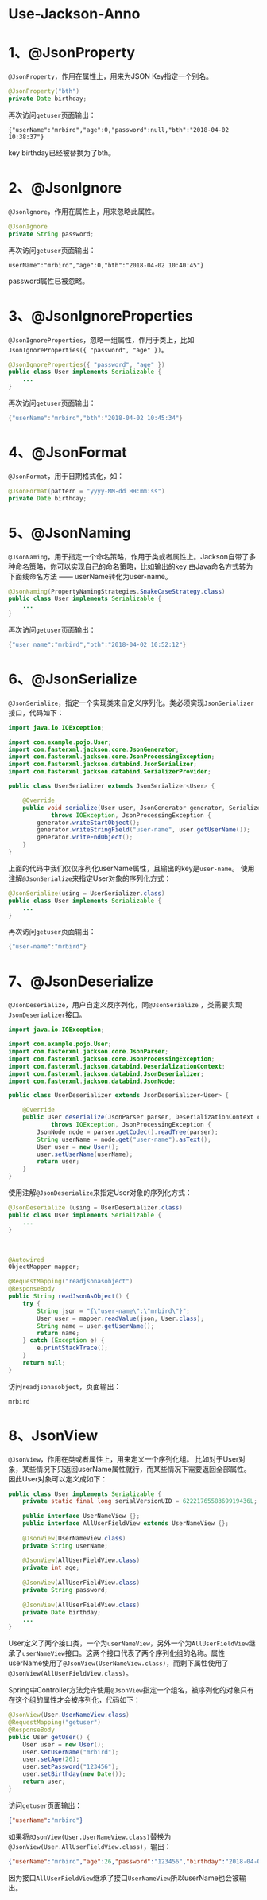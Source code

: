 # Use-Jackson-Anno

# 1、@JsonProperty

`@JsonProperty`，作用在属性上，用来为JSON Key指定一个别名。

```java
@JsonProperty("bth")
private Date birthday;
```

再次访问`getuser`页面输出：

```
{"userName":"mrbird","age":0,"password":null,"bth":"2018-04-02 10:38:37"}
```

key birthday已经被替换为了bth。

# 2、@Jsonlgnore

`@Jsonlgnore`，作用在属性上，用来忽略此属性。

```java
@JsonIgnore
private String password;
```

再次访问`getuser`页面输出：

```
userName":"mrbird","age":0,"bth":"2018-04-02 10:40:45"}
```

password属性已被忽略。

# 3、@JsonIgnoreProperties

`@JsonIgnoreProperties`，忽略一组属性，作用于类上，比如`JsonIgnoreProperties({ "password", "age" })`。

```java
@JsonIgnoreProperties({ "password", "age" })
public class User implements Serializable {
    ...
}
```

再次访问`getuser`页面输出：

```java
{"userName":"mrbird","bth":"2018-04-02 10:45:34"}
```

# 4、@JsonFormat

`@JsonFormat`，用于日期格式化，如：

```java
@JsonFormat(pattern = "yyyy-MM-dd HH:mm:ss")
private Date birthday;
```

# 5、@JsonNaming

`@JsonNaming`，用于指定一个命名策略，作用于类或者属性上。Jackson自带了多种命名策略，你可以实现自己的命名策略，比如输出的key 由Java命名方式转为下面线命名方法 —— userName转化为user-name。

```java
@JsonNaming(PropertyNamingStrategies.SnakeCaseStrategy.class)
public class User implements Serializable {
    ...
}
```

再次访问`getuser`页面输出：

```java
{"user_name":"mrbird","bth":"2018-04-02 10:52:12"}
```

# 6、@JsonSerialize

`@JsonSerialize`，指定一个实现类来自定义序列化。类必须实现`JsonSerializer`接口，代码如下：

```java
import java.io.IOException;

import com.example.pojo.User;
import com.fasterxml.jackson.core.JsonGenerator;
import com.fasterxml.jackson.core.JsonProcessingException;
import com.fasterxml.jackson.databind.JsonSerializer;
import com.fasterxml.jackson.databind.SerializerProvider;

public class UserSerializer extends JsonSerializer<User> {

    @Override
    public void serialize(User user, JsonGenerator generator, SerializerProvider provider)
            throws IOException, JsonProcessingException {
        generator.writeStartObject();
        generator.writeStringField("user-name", user.getUserName());
        generator.writeEndObject();
    }
}
```

上面的代码中我们仅仅序列化userName属性，且输出的key是`user-name`。 使用注解`@JsonSerialize`来指定User对象的序列化方式：

```java
@JsonSerialize(using = UserSerializer.class)
public class User implements Serializable {
    ...
}
```

再次访问`getuser`页面输出：

```java
{"user-name":"mrbird"}
```

# 7、@JsonDeserialize

`@JsonDeserialize`，用户自定义反序列化，同`@JsonSerialize` ，类需要实现`JsonDeserializer`接口。

```java
import java.io.IOException;

import com.example.pojo.User;
import com.fasterxml.jackson.core.JsonParser;
import com.fasterxml.jackson.core.JsonProcessingException;
import com.fasterxml.jackson.databind.DeserializationContext;
import com.fasterxml.jackson.databind.JsonDeserializer;
import com.fasterxml.jackson.databind.JsonNode;

public class UserDeserializer extends JsonDeserializer<User> {

    @Override
    public User deserialize(JsonParser parser, DeserializationContext context)
            throws IOException, JsonProcessingException {
        JsonNode node = parser.getCodec().readTree(parser);
        String userName = node.get("user-name").asText();
        User user = new User();
        user.setUserName(userName);
        return user;
    }
}
```

使用注解`@JsonDeserialize`来指定User对象的序列化方式：

```java
@JsonDeserialize (using = UserDeserializer.class)
public class User implements Serializable {
    ...
}
```

​	

```java
@Autowired
ObjectMapper mapper;

@RequestMapping("readjsonasobject")
@ResponseBody
public String readJsonAsObject() {
    try {
        String json = "{\"user-name\":\"mrbird\"}";
        User user = mapper.readValue(json, User.class);
        String name = user.getUserName();
        return name;
    } catch (Exception e) {
        e.printStackTrace();
    }
    return null;
}
```

访问`readjsonasobject`，页面输出：

```
mrbird
```

# 8、JsonView

`@JsonView`，作用在类或者属性上，用来定义一个序列化组。 比如对于User对象，某些情况下只返回userName属性就行，而某些情况下需要返回全部属性。 因此User对象可以定义成如下：

```java
public class User implements Serializable {
    private static final long serialVersionUID = 6222176558369919436L;
    
    public interface UserNameView {};
    public interface AllUserFieldView extends UserNameView {};
    
    @JsonView(UserNameView.class)
    private String userName;
    
    @JsonView(AllUserFieldView.class)
    private int age;
    
    @JsonView(AllUserFieldView.class)
    private String password;
    
    @JsonView(AllUserFieldView.class)
    private Date birthday;
    ...	
}
```

User定义了两个接口类，一个为`userNameView`，另外一个为`AllUserFieldView`继承了`userNameView`接口。这两个接口代表了两个序列化组的名称。属性userName使用了`@JsonView(UserNameView.class)`，而剩下属性使用了`@JsonView(AllUserFieldView.class)`。

Spring中Controller方法允许使用`@JsonView`指定一个组名，被序列化的对象只有在这个组的属性才会被序列化，代码如下：

```java
@JsonView(User.UserNameView.class)
@RequestMapping("getuser")
@ResponseBody
public User getUser() {
    User user = new User();
    user.setUserName("mrbird");
    user.setAge(26);
    user.setPassword("123456");
    user.setBirthday(new Date());
    return user;
}
```

访问`getuser`页面输出：

```json
{"userName":"mrbird"}
```

如果将`@JsonView(User.UserNameView.class)`替换为`@JsonView(User.AllUserFieldView.class)`，输出：

```json
{"userName":"mrbird","age":26,"password":"123456","birthday":"2018-04-02 11:24:00"}
```

因为接口`AllUserFieldView`继承了接口`UserNameView`所以userName也会被输出。



